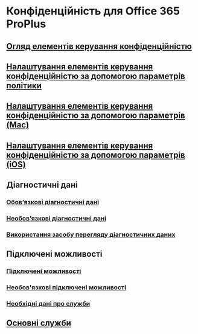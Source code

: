 # Конфіденційність для Office 365 ProPlus
## [Огляд елементів керування конфіденційністю](overview-privacy-controls.md)
## [Налаштування елементів керування конфіденційністю за допомогою параметрів політики](manage-privacy-controls.md)
## [Налаштування елементів керування конфіденційністю за допомогою параметрів (Mac)](mac-privacy-preferences.md)
## [Налаштування елементів керування конфіденційністю за допомогою параметрів (iOS)](ios-privacy-preferences.md)

## Діагностичні дані
### [Обов’язкові діагностичні дані](required-diagnostic-data.md)
### [Необов’язкові діагностичні дані](optional-diagnostic-data.md)
### [Використання засобу перегляду діагностичних даних](https://support.office.com/article/cf761ce9-d805-4c60-a339-4e07f3182855)

## Підключені можливості
### [Підключені можливості](connected-experiences.md)
### [Необов'язкові підключені можливості](optional-connected-experiences.md)
### [Необхідні дані про служби](required-service-data.md)

## [Основні служби](essential-services.md)